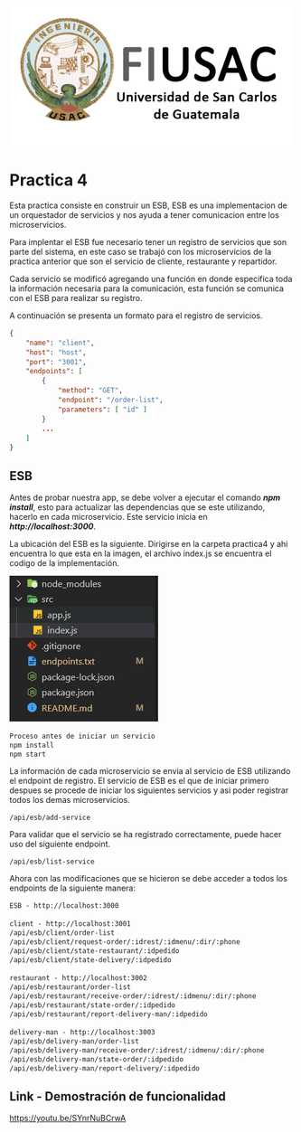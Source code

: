 ![logo](../doc/Logo.png)

# Practica 4

Esta practica consiste en construir un ESB, ESB es una implementacion de un orquestador de servicios y nos ayuda a tener comunicacion entre los microservicios.

Para implentar el ESB fue necesario tener un registro de servicios que son parte del sistema, en este caso se trabajó con los microservicios de la practica anterior que son el servicio de cliente, restaurante y repartidor.

Cada servicio se modificó agregando una función en donde especifica toda la información necesaria para la comunicación, esta función se comunica con el ESB para realizar su registro.

A continuación se presenta un formato para el registro de servicios.

```json
{
    "name": "client",
    "host": "host",
    "port": "3001",
    "endpoints": [
        {
            "method": "GET",
            "endpoint": "/order-list",
            "parameters": [ "id" ]
        }
        ...
    ]
}
```

## ESB

Antes de probar nuestra app, se debe volver a ejecutar el comando ***npm install***, esto para actualizar las dependencias que se este utilizando, hacerlo en cada microservicio. Este servicio inicia en ***http://localhost:3000***.

La ubicación del ESB es la siguiente. Dirigirse en la carpeta practica4 y ahi encuentra lo que esta en la imagen, el archivo index.js se encuentra el codigo de la implementación.

![](../doc/p4ubicac.png)

````
Proceso antes de iniciar un servicio
npm install
npm start
````

La información de cada microservicio se envia al servicio de ESB utilizando el endpoint de registro. El servicio de ESB es el que de iniciar primero despues se procede de iniciar los siguientes servicios y asi poder registrar todos los demas microservicios.

````plaintext
/api/esb/add-service
````

Para validar que el servicio se ha registrado correctamente, puede hacer uso del siguiente endpoint.

````plaintext
/api/esb/list-service
````

Ahora con las modificaciones que se hicieron se debe acceder a todos los endpoints de la siguiente manera:

````plaintext
ESB - http://localhost:3000

client - http://localhost:3001
/api/esb/client/order-list
/api/esb/client/request-order/:idrest/:idmenu/:dir/:phone
/api/esb/client/state-restaurant/:idpedido
/api/esb/client/state-delivery/:idpedido

restaurant - http://localhost:3002
/api/esb/restaurant/order-list
/api/esb/restaurant/receive-order/:idrest/:idmenu/:dir/:phone
/api/esb/restaurant/state-order/:idpedido
/api/esb/restaurant/report-delivery-man/:idpedido

delivery-man - http://localhost:3003
/api/esb/delivery-man/order-list
/api/esb/delivery-man/receive-order/:idrest/:idmenu/:dir/:phone
/api/esb/delivery-man/state-order/:idpedido
/api/esb/delivery-man/report-delivery/:idpedido
````

## Link - Demostración de funcionalidad

https://youtu.be/SYnrNuBCrwA

